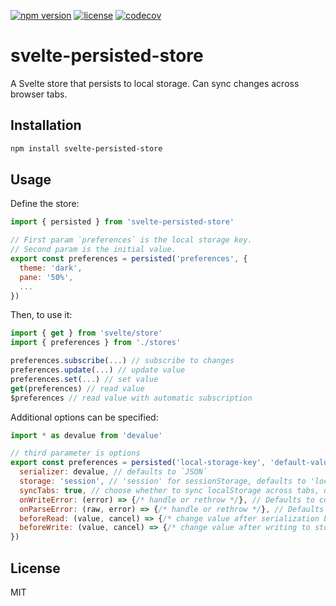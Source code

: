 [![npm version](https://img.shields.io/npm/v/svelte-persisted-store.svg)](https://www.npmjs.com/package/svelte-persisted-store) [![license](https://img.shields.io/npm/l/svelte-persisted-store.svg)](LICENSE.md) [![codecov](https://codecov.io/gh/joshnuss/svelte-persisted-store/branch/master/graph/badge.svg?token=GU607D2YRQ)](https://codecov.io/gh/joshnuss/svelte-persisted-store)

# svelte-persisted-store

A Svelte store that persists to local storage. Can sync changes across browser tabs.

## Installation

```bash
npm install svelte-persisted-store
```

## Usage

Define the store:

```javascript
import { persisted } from 'svelte-persisted-store'

// First param `preferences` is the local storage key.
// Second param is the initial value.
export const preferences = persisted('preferences', {
  theme: 'dark',
  pane: '50%',
  ...
})
```

Then, to use it:

```javascript
import { get } from 'svelte/store'
import { preferences } from './stores'

preferences.subscribe(...) // subscribe to changes
preferences.update(...) // update value
preferences.set(...) // set value
get(preferences) // read value
$preferences // read value with automatic subscription
```

Additional options can be specified:

```javascript
import * as devalue from 'devalue'

// third parameter is options
export const preferences = persisted('local-storage-key', 'default-value', {
  serializer: devalue, // defaults to `JSON`
  storage: 'session', // 'session' for sessionStorage, defaults to 'local'
  syncTabs: true, // choose whether to sync localStorage across tabs, default is true
  onWriteError: (error) => {/* handle or rethrow */}, // Defaults to console.error with the error object
  onParseError: (raw, error) => {/* handle or rethrow */}, // Defaults to console.error with the error object
  beforeRead: (value, cancel) => {/* change value after serialization but before setting store to return value. Return cancel to cancel the operation*/},
  beforeWrite: (value, cancel) => {/* change value after writing to store, but before writing return value to local storage. Return cancel to cancel the operation*/},
})
```

## License

MIT
